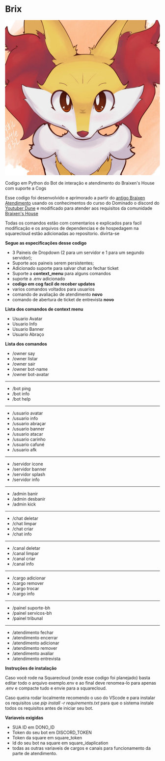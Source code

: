 # Brix

![bot image](img/Brix%20Braixen.png)


Codigo em Python do Bot de interação e atendimento do Braixen's House com suporte a Cogs

Esse codigo foi desenvolvido e aprimorado a partir do [antigo Braixen Atendimento](https://github.com/O-Braixen/Braixen-Atendimento) usando os conhecimentos do curso do Dominado o discord do [Youtuber Dune](https://www.youtube.com/@DuneDiscord) e modificado para atender aos requisitos da comunidade [Braixen's House](https://discord.gg/ZRHwWydQFu)

Todas os comandos estão com comentarios e explicados para facil modificação e os arquivos de dependencias e de hospedagem na squarecloud estão adicionadas ao repositorio. divirta-se

**Segue as especificações desse codigo**

 - 3 Paineis de Dropdown (2 para um servidor e 1 para um segundo servidor);
 - Suporte aos paineis serem persistentes;
 - Adicionado suporte para salvar chat ao fechar ticket
 - Suporte a **context_menu** para alguns comandos
 - suporte a .env adicionado
 - **codigo em cog facil de receber updates**
 - varios comandos voltados para usuarios
 - comando de avaliação de atendimento **novo**
 - comando de abertura de ticket de entrevista **novo**

**Lista dos comandos de context menu**
 - Usuario Avatar
 - Usuario Info
 - Usuario Banner
 - Usuario Abraço

**Lista dos comandos**

- /owner say
- /owner listar
- /owner sair
- /owner bot-name
- /owner bot-avatar
---------------------------
- /bot ping
- /bot info
- /bot help
---------------------------
- /usuario avatar
- /usuario info
- /usuario abraçar
- /usuario banner
- /usuario atacar
- /usuario carinho
- /usuario cafuné
- /usuario afk
---------------------------
- /servidor icone
- /servidor banner
- /servidor splash
- /servidor info
---------------------------
- /admin banir 
- /admin desbanir 
- /admin kick 
---------------------------
- /chat deletar 
- /chat limpar 
- /chat criar 
- /chat info
---------------------------
- /canal deletar 
- /canal limpar 
- /canal criar 
- /canal info
---------------------------
- /cargo adicionar 
- /cargo remover 
- /cargo trocar 
- /cargo info
---------------------------
- /painel suporte-bh
- /painel servicos-bh
- /painel tribunal
---------------------------
- /atendimento fechar
- /atendimento encerrar
- /atendimento adicionar
- /atendimento remover
- /atendimento avaliar
- /atendimento entrevista

**Instruções de instalação**

Caso você rode na Squarecloud (onde esse codigo foi planejado) basta editar todo o arquivo exemplo.env e ao final deve renomea-lo para apenas .env e compacte tudo e envie para a squarecloud.

Caso queira rodar localmente recomendo o uso do VScode e para instalar os requisitos use *pip install -r requirements.txt* para que o sistema instale todos os requisitos antes de iniciar seu bot.


**Variaveis exigidas**

- SUA ID em DONO_ID
- Token do seu bot em DISCORD_TOKEN
- Token da square em square_token
- Id do seu bot na square em square_idaplication
- todas as outras variaveis de cargos e canais para funcionamento da parte de atendimento.
